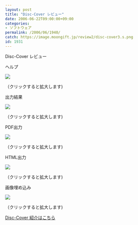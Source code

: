 ```yaml
---
layout: post
title: "Disc-Cover レビュー"
date: 2006-06-22T09:00:00+09:00
categories:
- ソフトウェア
permalink: /2006/06/1940/
catch: https://image.moongift.jp/review2/disc-cover3.s.png
id: 1931
---
```

Disc-Cover レビュー  
<!--more-->

ヘルプ

  

[![](https://image.moongift.jp/review2/disc-cover1.s.png)](https://image.moongift.jp/review2/disc-cover1.png)  
  
（クリックすると拡大します)

  

出力結果

  

[![](https://image.moongift.jp/review2/disc-cover2.s.png)](https://image.moongift.jp/review2/disc-cover2.png)  
  
（クリックすると拡大します)

  

PDF出力

  

[![](https://image.moongift.jp/review2/disc-cover3.s.png)](https://image.moongift.jp/review2/disc-cover3.png)  
  
（クリックすると拡大します)

  

HTML出力

  

[![](https://image.moongift.jp/review2/disc-cover4.s.png)](https://image.moongift.jp/review2/disc-cover4.png)  
  
（クリックすると拡大します)

  

画像埋め込み

  

[![](https://image.moongift.jp/review2/disc-cover5.s.png)](https://image.moongift.jp/review2/disc-cover5.png)  
  
（クリックすると拡大します)

  

[Disc-Cover 紹介はこちら](http://oss.moongift.jp/intro/i-1937.html)


